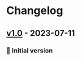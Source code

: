 # Changelog

## [v1.0] - 2023-07-11
### :open_file_folder: Initial version


[v1.0]: https://github.com/epam/ecc-gcp-rulepack/compare/Init...v1.0
